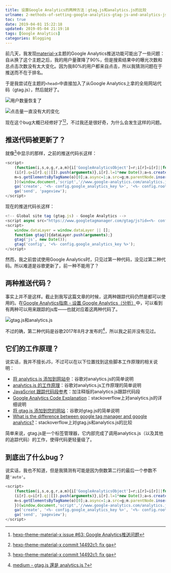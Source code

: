 ```yaml
---
title: 设置Google Analytics的两种方法：gtag.js和analytics.js的比较
urlname: 2-methods-of-setting-google-analytics-gtag-js-and-analytics-js
toc: true
date: 2019-04-01 15:22:18
updated: 2019-05-04 21:19:18
tags: [Google Analytics]
categories: Blogging
---
```


前几天，我发现[material-x](https://github.com/xaoxuu/hexo-theme-material-x)主题的Google Analytics推送功能可能出了一些问题：自从换了这个主题之后，我的用户量骤降了90%，但是搜索结果中的曝光次数和总点击次数没有太大变化。因为我80%的用户都来自点击，所以我猜测问题在于推送而不在于排名。

<!--more-->

于是我尝试在主题的`<head>`中直接加入了从Google Analytics上拿的全局网站代码（gtag.js），然后就好了。

![用户数量恢复了](user-cnt.png)

![点击量一直没有大的变化](search-cnt.png)

现在这个bug大概已经修好了[^issue][^commit]，不过我还是很好奇，为什么会发生这样的问题。

[^issue]: [hexo-theme-material-x issue #63: Google Analytics推送问题](https://github.com/xaoxuu/hexo-theme-material-x/issues/63)

[^commit]: [hexo-theme-material-x commit 14492c1: fix ga](https://github.com/xaoxuu/hexo-theme-material-x/commit/14492c135057c93043b7f2f0df227165a97ad310?diff=unified)

## 推送代码被更新了？

就像[^commit]中显示的那样，之前的推送代码长这样：

```js
<script>
    (function(i,s,o,g,r,a,m){i['GoogleAnalyticsObject']=r;i[r]=i[r]||function(){
    (i[r].q=i[r].q||[]).push(arguments)},i[r].l=1*new Date();a=s.createElement(o),
    m=s.getElementsByTagName(o)[0];a.async=1;a.src=g;m.parentNode.insertBefore(a,m)
    })(window,document,'script','//www.google-analytics.com/analytics.js','ga');
    ga('create', '<%- config.google_analytics_key %>', '<%- config.root_domain ? config.root_domain : config.url %>');
    ga('send', 'pageview');
</script>
```

现在的推送代码长这样：

```js
<!-- Global site tag (gtag.js) - Google Analytics -->
<script async src="https://www.googletagmanager.com/gtag/js?id=<%- config.google_analytics_key %>"></script>
<script>
    window.dataLayer = window.dataLayer || [];
    function gtag(){dataLayer.push(arguments);}
    gtag('js', new Date());
    gtag('config', '<%- config.google_analytics_key %>');
</script>
```

然而，我之前尝试使用Google Analytics时，只见过第一种代码，没见过第二种代码。所以难道是谷歌更新了，前一种不能用了？

## 两种推送代码？

事实上并不是这样。截止到我写这篇文章的时候，这两种跟踪代码仍然是都可以使用的。在[Google Analytics指南 - 设置 Google Analytics（分析）](https://developers.google.com/analytics/devguides/collection/)中，可以看到有两种可以用来跟踪的js库——也就对应着这两种代码了。

![gtag.js和analytics.js](dev-guide.png)

不过的确，第二种代码是谷歌2017年8月才发布的[^tw]，所以我之前并没有见过。

[^tw]: [medium - gtag.js 還是 analytics.js ?](https://medium.com/@ennovysun0629/gtag-js-%E9%82%84%E6%98%AF-analytics-js-de39f799fe7c)

## 它们的工作原理？

说实话，我并不擅长JS，不过可以在以下位置找到这些脚本工作原理的相关说明：

* [将 analytics.js 添加到网站中](https://developers.google.com/analytics/devguides/collection/analyticsjs/)：谷歌对analytics.js的简单说明
* [analytics.js 的工作原理](https://developers.google.com/analytics/devguides/collection/analyticsjs/how-analyticsjs-works)：谷歌对analytics.js工作原理的简单说明
* [JavaScript 跟踪代码段参考](https://developers.google.com/analytics/devguides/collection/analyticsjs/tracking-snippet-reference)：加注释版的analytics.js跟踪代码段
* [Google Analytics Code Explanation](https://stackoverflow.com/questions/22716542/google-analytics-code-explanation)：stackoverflow上对analytics.js的详细说明
* [将 gtag.js 添加到您的网站](https://developers.google.com/analytics/devguides/collection/gtagjs/)：谷歌对gtag.js的简单说明
* [What is the difference between google tag manager and google analytics?](https://stackoverflow.com/questions/23640645/what-is-the-difference-between-google-tag-manager-and-google-analytics)：stackoverflow上对gtag.js和analytics.js的比较

简单来说，gtag.js是一个标签管理器，它内部完成了调用analytics.js（以及其他的追踪代码）的工作，使得代码更轻量级了。

## 到底出了什么bug？

说实话，我也不知道，但是我猜测有可能是因为倒数第二行的最后一个参数不是`'auto'`。

```js
<script>
    (function(i,s,o,g,r,a,m){i['GoogleAnalyticsObject']=r;i[r]=i[r]||function(){
    (i[r].q=i[r].q||[]).push(arguments)},i[r].l=1*new Date();a=s.createElement(o),
    m=s.getElementsByTagName(o)[0];a.async=1;a.src=g;m.parentNode.insertBefore(a,m)
    })(window,document,'script','//www.google-analytics.com/analytics.js','ga');
    ga('create', '<%- config.google_analytics_key %>', '<%- config.root_domain ? config.root_domain : config.url %>');
    ga('send', 'pageview');
</script>
```
